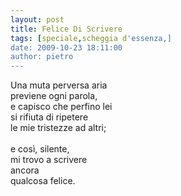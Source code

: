 ```yaml
---
layout: post
title: Felice Di Scrivere
tags: [speciale,scheggia d'essenza,]
date: 2009-10-23 18:11:00
author: pietro
---
```

Una muta perversa aria<br/>previene ogni parola,<br/>e capisco che perfino lei<br/>si rifiuta di ripetere<br/>le mie tristezze ad altri;<br/><br/>e così, silente,<br/>mi trovo a scrivere<br/>ancora<br/>qualcosa felice.

